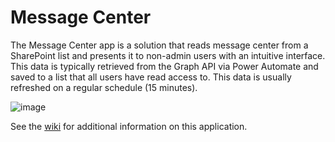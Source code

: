 # Message Center
The Message Center app is a solution that reads message center from a SharePoint list and presents it to non-admin users with an intuitive interface. This data is typically retrieved from the Graph API via Power Automate and saved to a list that all users have read access to. This data is usually refreshed on a regular schedule (15 minutes).

![image](https://github.com/spsprinkles/message-center/assets/56934979/35cf54b4-50fe-47bc-84f6-e79545e21e87)

See the [wiki](/spsprinkles/message-center/wiki) for additional information on this application.